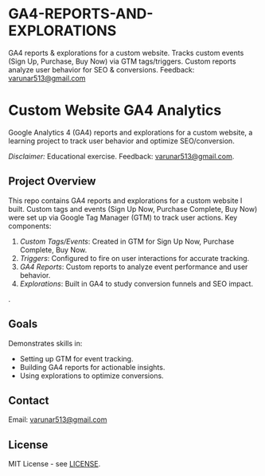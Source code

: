# GA4-REPORTS-AND-EXPLORATIONS
GA4 reports &amp; explorations for a custom website. Tracks custom events (Sign Up, Purchase, Buy Now) via GTM tags/triggers. Custom reports analyze user behavior for SEO &amp; conversions. Feedback: varunar513@gmail.com
# Custom Website GA4 Analytics

Google Analytics 4 (GA4) reports and explorations for a custom website, a learning project to track user behavior and optimize SEO/conversion.

*Disclaimer:* Educational exercise. Feedback: varunar513@gmail.com.

## Project Overview
This repo contains GA4 reports and explorations for a custom website I built. Custom tags and events (Sign Up Now, Purchase Complete, Buy Now) were set up via Google Tag Manager (GTM) to track user actions. Key components:
1. *Custom Tags/Events*: Created in GTM for Sign Up Now, Purchase Complete, Buy Now.
2. *Triggers*: Configured to fire on user interactions for accurate tracking.
3. *GA4 Reports*: Custom reports to analyze event performance and user behavior.
4. *Explorations*: Built in GA4 to study conversion funnels and SEO impact.

.

## Goals
Demonstrates skills in:
- Setting up GTM for event tracking.
- Building GA4 reports for actionable insights.
- Using explorations to optimize conversions.

## Contact
Email: varunar513@gmail.com

## License
MIT License - see [LICENSE](LICENSE).
